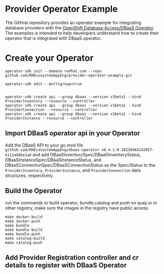 # Provider Operator Example
The GitHub repository provides an operator example for integrating database providers with the [OpenShift Database Access/DBaaS Operator](https://github.com/RHEcosystemAppEng/dbaas-operator). The examples is intended to help developers understand how to create their operator that is integrated with DBaaS operator.

# Create your Operator 

``` 
operator-sdk init --domain redhat.com --repo github.com/RHEcosystemAppEng/provider-operator-example.git

operator-sdk edit --multigroup=true


operator-sdk create api --group dbaas --version v1beta1 --kind ProviderInventory --resource --controller
operator-sdk create api --group dbaas --version v1beta1 --kind ProviderConnection --resource --controller
operator-sdk create api --group dbaas --version v1beta1 --kind ProviderInstance --resource --controller

```

## Import DBaaS operator api in your Operator

Add the DBaaS API to your go.mod file `github.com/RHEcosystemAppEng/dbaas-operator v0.4.1-0.20230403142057-6112a98be1a6` 
and add DBaaSInventorySpec/DBaaSInventoryStatus, DBaaSInstanceSpec/DBaaSInstanceStatus, and DBaaSConnectionSpec/DBaaSConnectionStatus as the Spec/Status to the `ProviderInventory`, `ProviderInstance`, and `ProviderConnection` data structures, respectively.

## Build the Operator 

run the commands to build operator, bundle,catalog and push on quay.io or other registry,  make sure the images in the registry have public access.  
``` 
make docker-build
make docker-push
make bundle
make bundle-build
make bundle-push
make catalog-build
make catalog-push
```

## Add Provider Registration controller and cr details to register with DBaaS Operator

